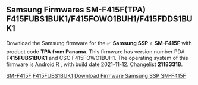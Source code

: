 <h2>Samsung Firmwares SM-F415F(TPA) F415FUBS1BUK1/F415FOWO1BUH1/F415FDDS1BUK1</h2>
Download the Samsung firmware for the ✅ <strong>Samsung SSP </strong> ⭐ <strong>SM-F415F</strong> with product code <strong>TPA</strong> <strong> from Panama</strong>. This firmware has version number PDA <strong>F415FUBS1BUK1</strong> and CSC F415FOWO1BUH1. The operating system of this firmware is Android R , with build date 2021-11-12. Changelist <strong>21183318</strong>.


[SM-F415F](https://samfirm.shop/samsung/model/SM-F415F)
[F415FUBS1BUK1](https://samfirm.shop/samsung/pda/F415FUBS1BUK1)
[Download Firmware Samsung SSP SM-F415F](https://samfirm.shop/samsung/firmware/473776)
